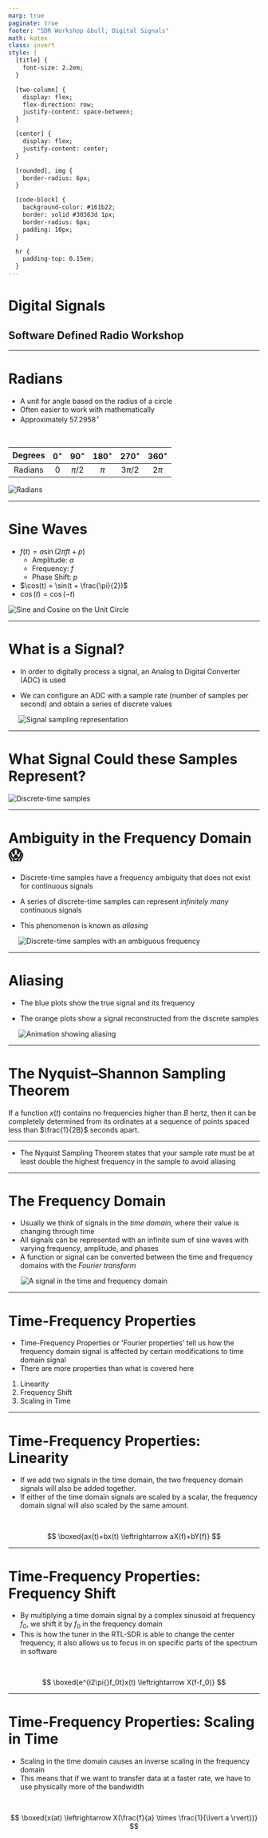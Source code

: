 ```yaml
---
marp: true
paginate: true
footer: "SDR Workshop &bull; Digital Signals"
math: katex
class: invert
style: |
  [title] {
    font-size: 2.2em;
  }

  [two-column] {
    display: flex;
    flex-direction: row;
    justify-content: space-between;
  }

  [center] {
    display: flex;
    justify-content: center;
  }

  [rounded], img {
    border-radius: 6px;
  }

  [code-block] {
    background-color: #161b22;
    border: solid #30363d 1px;
    border-radius: 6px;
    padding: 10px;
  }

  hr {
    padding-top: 0.15em;
  }
---
```


<h1 title>Digital Signals</h1>

## Software Defined Radio Workshop

---

<div two-column>
<div>

# Radians

- A unit for angle based on the radius of a circle
- Often easier to work with mathematically
- Approximately $57.2958^\circ{}$

<br>

<div center>

|Degrees|$0^\circ{}$|$90^\circ{}$|$180^\circ{}$|$270^\circ{}$|$360^\circ{}$|
|:-:|:-:|:-:|:-:|:-:|:-:|
|Radians|$0$|$\pi/2$|$\pi$|$3\pi{}/2$|$2\pi{}$|

</div>
</div>
<div style="width: 37%">

![Radians](assets/digital-signals/radians.gif)

</div>

<!--
R=(a*pi)/180
-->

---

# Sine Waves

<div two-column>
<div>

- $f(t)=a\sin(2\pi{}ft+p)$
  - Amplitude: $a$
  - Frequency: $f$
  - Phase Shift: $p$
- $\cos(t) = \sin(t + \frac{\pi}{2})$
- $\cos(t)=\cos(-t)$

</div>
<div>

![Sine and Cosine on the Unit Circle](assets/digital-signals/sin-cos.gif)

</div>
</div>

<!--
sin(x)=-sin(-x)
-->

---

# What is a Signal?

<div two-column>
<div>

- In order to digitally process a signal, an Analog to Digital Converter (ADC) is used

- We can configure an ADC with a sample rate (number of samples per second) and obtain a series of discrete values

</div>
<div style="width: 100%;margin-left: 20px;">

![Signal sampling representation](assets/digital-signals/continous-vs-discrete.jpg)

</div>
</div>

---

# What Signal Could these Samples Represent?

<div center>

![Discrete-time samples](assets/digital-signals/ambigous-samples-top.jpg)

</div>

---

# Ambiguity in the Frequency Domain :scream:

<div two-column>
<div>

- Discrete-time samples have a frequency ambiguity that does not exist for continuous signals

- A series of discrete-time samples can represent *infinitely many* continuous signals

- This phenomenon is known as *aliasing*

</div>
<div style="width: 100%;margin-left: 20px;">

![Discrete-time samples with an ambiguous frequency](assets/digital-signals/ambigous-samples.jpg)

</div>
</div>

---

# Aliasing

<div two-column>
<div>

- The blue plots show the true signal and its frequency

- The orange plots show a signal reconstructed from the discrete samples

</div>
<div style="width: 100%;margin-left: 20px;">

![Animation showing aliasing](assets/digital-signals/fft-aliasing.gif)

</div>
</div>

<!--
Upper left: Animation depicts a sequence of sinusoids, each with a higher frequency than the previous ones.
These "true" signals are also being sampled (blue dots) at a constant frequency/rate, Upper right: The continuous Fourier transform of the sinusoid (not the samples).
The single non-zero component, depicting the actual frequency, means there is no ambiguity. Lower right: The discrete Fourier transform of just the available samples.
The presence of two components means the samples can fit at least two different sinusoids, one of which is the true frequency (upper-right).
Lower left: Using the same samples (now in orange), the default reconstruction algorithm produces the lower-frequency sinusoid.
-->

---

# The Nyquist–Shannon Sampling Theorem

If a function $x(t)$ contains no frequencies higher than $B$ hertz, then it can be completely determined from its ordinates at a sequence of points spaced less than $\frac{1}{2B}$ seconds apart.

<hr>

- The Nyquist Sampling Theorem states that your sample rate must be at least double the highest frequency in the sample to avoid aliasing

<!--
Human hearing is approx 20Hz to 20,000 Hz

- 44,100 Hz - CD audio (most common)
- 48,000 Hz - Standard sample rate for professional applications
-->

---

# The Frequency Domain

<div two-column>
<div>

- Usually we think of signals in the *time domain*, where their value is changing through time
- All signals can be represented with an infinite sum of sine waves with varying frequency, amplitude, and phases
- A function or signal can be converted between the time and frequency domains with the *Fourier transform*

</div>
<div style="width: 90%; margin-left: 25px;">

![A signal in the time and frequency domain](assets/frequency-domain/freq-domain.gif)

</div>
</div>

---

# Time-Frequency Properties

<div two-column>
<div>

- Time-Frequency Properties or 'Fourier properties' tell us how the frequency domain signal is affected by certain modifications to time domain signal
- There are more properties than what is covered here

</div>
<div style="width: 70%;">

1. Linearity
1. Frequency Shift
1. Scaling in Time

</div>
</div>

<!--
Additional properties:

- Convolution in Time Property
- Convolution in Frequency Property
-->

---

# Time-Frequency Properties: Linearity

- If we add two signals in the time domain, the two frequency domain signals will also be added together.
- If either of the time domain signals are scaled by a scalar, the frequency domain signal will also scaled by the same amount.

<br />

$$
\boxed{ax(t)+bx(t) \leftrightarrow aX(f)+bY(f)}
$$

---

# Time-Frequency Properties: Frequency Shift

- By multiplying a time domain signal by a complex sinusoid at frequency $f_0$, we shift it by $f_0$ in the frequency domain
- This is how the tuner in the RTL-SDR is able to change the center frequency, it also allows us to focus in on specific parts of the spectrum in software

<br />

$$
\boxed{e^{i2\pi{}f_0t}x(t) \leftrightarrow X(f-f_0)}
$$

---

# Time-Frequency Properties: Scaling in Time

- Scaling in the time domain causes an inverse scaling in the frequency domain
- This means that if we want to transfer data at a faster rate, we have to use physically more of the bandwidth

<br />

$$
\boxed{x(at) \leftrightarrow X(\frac{f}{a} \times \frac{1}{\lvert a \rvert})}
$$
